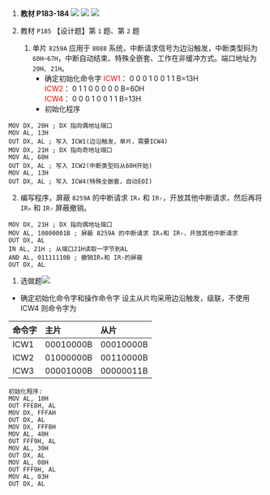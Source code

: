 
1. **教材 P183-184**
   ![](https://pan.lmio.xyz/pic/f0f8fa56939a76804a0d3ac968e17016.jpg)
   ![](https://pan.lmio.xyz/pic/cdaaeec7da52cf62c0e4d57ca9e30bec.jpg)
   ![](https://pan.lmio.xyz/pic/5aa89085ce7ffae09cdc452f00c3f424.jpg)

   

   


  

2. 教材 `P185` 【设计题】第 `1` 题、第 `2` 题  
   
   1. 单片 `8259A` 应用于 `8088` 系统，中断请求信号为边沿触发，中断类型码为 `60H~67H`，中断自动结束、特殊全嵌套、工作在非缓冲方式。端口地址为 `20H`、`21H`。
      - 确定初始化命令字
        <font color=" #ff0000 ">ICW1</font>： 0 0 0 1 0 0 1 1 B=13H   
        <font color=" #ff0000 ">ICW2</font>： 0 1 1 0 0 0 0 0 B=60H   
        <font color=" #ff0000 ">ICW4</font>： 0 0 0 1 0 0 1 1 B=13H   
      - 初始化程序
```armasm
MOV DX, 20H ; DX 指向偶地址端口
MOV AL, 13H 
OUT DX, AL ; 写入 ICW1(边沿触发，单片，需要ICW4)
MOV DX, 21H ; DX 指向奇地址端口 
MOV AL, 60H 
OUT DX, AL ; 写入 ICW2(中断类型码从60H开始)
MOV AL, 13H 
OUT DX, AL ; 写入 ICW4(特殊全嵌套，自动EOI)

```

   2. 编写程序，屏蔽 `8259A` 的中断请求 `IR₀` 和 `IR₇`，开放其他中断请求，然后再将 `IR₀` 和 `IR₇` 屏蔽撤销。
```armasm
MOV DX, 21H ; DX 指向偶地址端口
MOV AL, 10000001B ; 屏蔽 8259A 的中断请求 IR₀和 IR₇，开放其他中断请求
OUT DX, AL
IN AL, 21H ; 从端口21H读取一字节到AL
AND AL, 01111110B ; 撤销IR₀和 IR₇的屏蔽
OUT DX, AL
```
  
1. 选做题![](https://pan.lmio.xyz/pic/2ea3d485c4cd22b96ce3f5caadb64545.png)
- 确定初始化命令字和操作命令字
  设主从片均采用边沿触发，级联，不使用 ICW4 则命令字为  

| 命令字  | 主片        | 从片        |
|:-----|:----------|:----------|
| ICW1 | 00010000B | 00010000B |
| ICW2 | 01000000B | 00110000B |
| ICW3 | 00001000B | 00000011B |


```armasm
初始化程序:
MOV AL, 10H
OUT FFE8H, AL
MOV DX, FFFAH
OUT DX, AL
MOV DX, FFFBH
MOV AL, 40H
OUT FFF9H, AL
MOV AL, 30H
OUT DX, AL
MOV AL, 08H
OUT FFF9H, AL
MOV AL, 03H
OUT DX, AL
```
